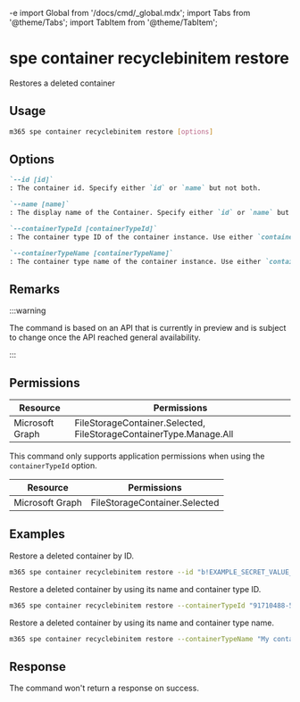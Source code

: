 -e <!-- DISCLAIMER: All secrets, passwords, and sensitive values in this document are examples only and not real credentials. -->
import Global from '/docs/cmd/_global.mdx';
import Tabs from '@theme/Tabs';
import TabItem from '@theme/TabItem';

# spe container recyclebinitem restore

Restores a deleted container

## Usage

```sh
m365 spe container recyclebinitem restore [options]
```

## Options

```md definition-list
`--id [id]`
: The container id. Specify either `id` or `name` but not both.

`--name [name]`
: The display name of the Container. Specify either `id` or `name` but not both.

`--containerTypeId [containerTypeId]`
: The container type ID of the container instance. Use either `containerTypeId` or `containerTypeName` but not both.

`--containerTypeName [containerTypeName]`
: The container type name of the container instance. Use either `containerTypeId` or `containerTypeName` but not both.
```

<Global />

## Remarks

:::warning

The command is based on an API that is currently in preview and is subject to change once the API reached general availability.

:::

## Permissions

<Tabs>
  <TabItem value="Delegated">

  | Resource        | Permissions                                                        |
  |-----------------|--------------------------------------------------------------------|
  | Microsoft Graph | FileStorageContainer.Selected, FileStorageContainerType.Manage.All |

  </TabItem>
  <TabItem value="Application">

  This command only supports application permissions when using the `containerTypeId` option.

  | Resource        | Permissions                   |
  |-----------------|-------------------------------|
  | Microsoft Graph | FileStorageContainer.Selected |

  </TabItem>
</Tabs>

## Examples

Restore a deleted container by ID.

```sh
m365 spe container recyclebinitem restore --id "b!EXAMPLE_SECRET_VALUE_PLACEHOLDER"
```

Restore a deleted container by using its name and container type ID.

```sh
m365 spe container recyclebinitem restore --containerTypeId "91710488-5756-407f-9046-fbe5f0b4de73" --name "Invoices"
```

Restore a deleted container by using its name and container type name.

```sh
m365 spe container recyclebinitem restore --containerTypeName "My container type name" --name "Invoices"
```

## Response

The command won't return a response on success.
